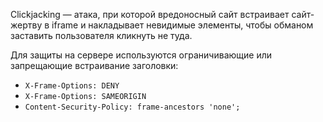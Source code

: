 Clickjacking — атака, при которой вредоносный сайт встраивает сайт-жертву в iframe и накладывает невидимые элементы, чтобы обманом заставить пользователя кликнуть не туда.

Для защиты на сервере используются ограничивающие или запрещающие встраивание заголовки:
- `X-Frame-Options: DENY`
- `X-Frame-Options: SAMEORIGIN`
- `Content-Security-Policy: frame-ancestors 'none';`
